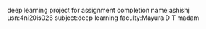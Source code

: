 deep learning project for assignment completion
name:ashishj
usn:4ni20is026
subject:deep learning
faculty:Mayura D T madam
